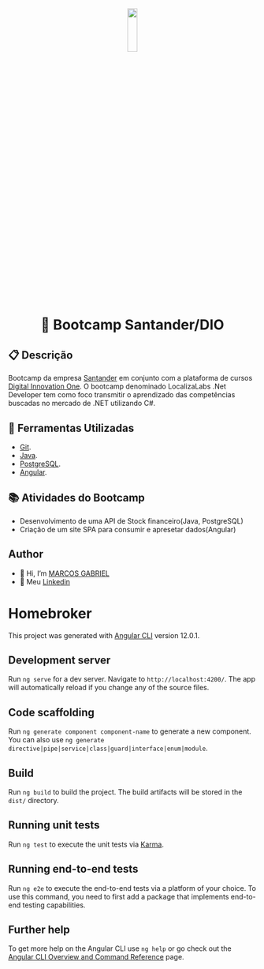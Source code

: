 
<h1 align="center"><img width="20%" height="15%" src="https://www.oficinadanet.com.br/imagens/post/34384/capa-santander_x_1400x788.png"></h1>
<h1 align="center">📗 Bootcamp Santander/DIO </h1>

## 📋 Descrição

Bootcamp da empresa  [Santander](https://app.becas-santander.com/pt/program/search) em conjunto com a plataforma de cursos [Digital Innovation One](https://web.digitalinnovation.one/). O bootcamp denominado LocalizaLabs .Net Developer tem como foco transmitir o aprendizado das competências buscadas no mercado de .NET utilizando C#.

## 🔧 Ferramentas Utilizadas
- [Git](https://git-scm.com).
- [Java](https://www.java.com/pt-BR/).
- [PostgreSQL](https://www.postgresql.org).
- [Angular](https://angular.io).

## 📚 Atividades do Bootcamp
- Desenvolvimento de uma API de Stock financeiro(Java, PostgreSQL)
- Criação de um site SPA para consumir e apresetar dados(Angular)


## Author
- 👋 Hi, I’m [MARCOS GABRIEL](https://github.com/MarcGabr)
- 💼 Meu [Linkedin](https://br.linkedin.com/in/marcos-gabriel-pa13)


# Homebroker

This project was generated with [Angular CLI](https://github.com/angular/angular-cli) version 12.0.1.

## Development server

Run `ng serve` for a dev server. Navigate to `http://localhost:4200/`. The app will automatically reload if you change any of the source files.

## Code scaffolding

Run `ng generate component component-name` to generate a new component. You can also use `ng generate directive|pipe|service|class|guard|interface|enum|module`.

## Build

Run `ng build` to build the project. The build artifacts will be stored in the `dist/` directory.

## Running unit tests

Run `ng test` to execute the unit tests via [Karma](https://karma-runner.github.io).

## Running end-to-end tests

Run `ng e2e` to execute the end-to-end tests via a platform of your choice. To use this command, you need to first add a package that implements end-to-end testing capabilities.

## Further help

To get more help on the Angular CLI use `ng help` or go check out the [Angular CLI Overview and Command Reference](https://angular.io/cli) page.
